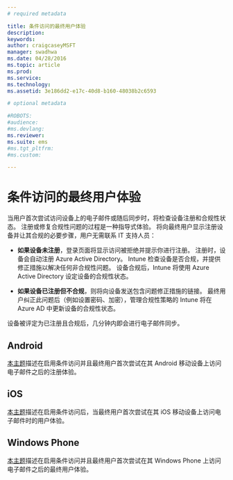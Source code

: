 ```yaml
---
# required metadata

title: 条件访问的最终用户体验
description:
keywords:
author: craigcaseyMSFT
manager: swadhwa
ms.date: 04/28/2016
ms.topic: article
ms.prod:
ms.service:
ms.technology:
ms.assetid: 3e186dd2-e17c-40d8-b160-48038b2c6593

# optional metadata

#ROBOTS:
#audience:
#ms.devlang:
ms.reviewer:
ms.suite: ems
#ms.tgt_pltfrm:
#ms.custom:

---
```


# 条件访问的最终用户体验
当用户首次尝试访问设备上的电子邮件或随后同步时，将检查设备注册和合规性状态。 注册或修复合规性问题的过程是一种指导式体验。 将向最终用户显示注册设备并让其合规的必要步骤，用户无需联系 IT 支持人员：

-   **如果设备未注册**，登录页面将显示访问被拒绝并提示你进行注册。 注册时，设备会自动注册 Azure Active Directory。 Intune 检查设备是否合规，并提供修正措施以解决任何非合规性问题。 设备合规后，Intune 将使用 Azure Active Directory 设定设备的合规性状态。

-   **如果设备已注册但不合规**，则将向设备发送包含问题修正措施的链接。 最终用户纠正此问题后（例如设置密码、加密），管理合规性策略的 Intune 将在 Azure AD 中更新设备的合规性状态。

设备被评定为已注册且合规后，几分钟内即会进行电子邮件同步。

## Android

[本主题](end-user-experience-conditional-access-android.md)描述在启用条件访问并且最终用户首次尝试在其 Android 移动设备上访问电子邮件之后的注册体验。

## iOS

[本主题](end-user-experience-conditional-access-ios.md)描述在启用条件访问后，当最终用户首次尝试在其 iOS 移动设备上访问电子邮件时的用户体验。

## Windows Phone

[本主题](end-user-experience-conditional-access-winphone.md)描述在启用条件访问并且最终用户首次尝试在其 Windows Phone 上访问电子邮件之后的最终用户体验。


<!--HONumber=Apr16_HO4-->


